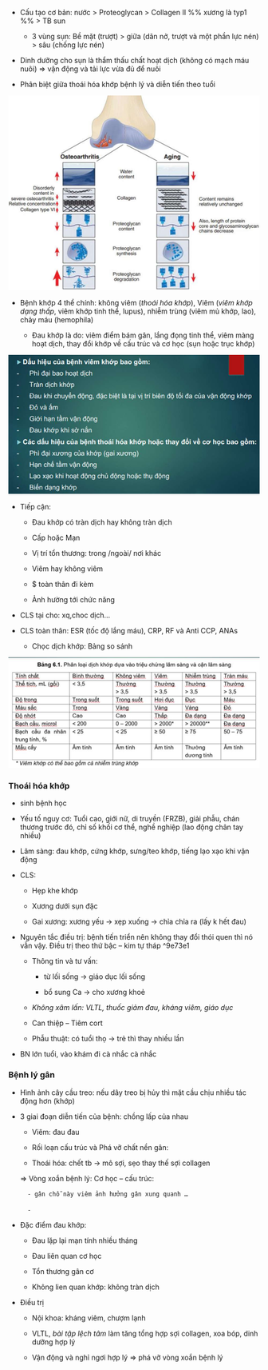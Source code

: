 - Cấu tạo cơ bản: nước > Proteoglycan > Collagen II %% xương là typ1 %% > TB sun
  
	- 3 vùng sụn: Bề mặt (trượt) > giữa (dãn nở, trượt và một phần lực nén) > sâu (chống lực nén)
  
- Dinh dưỡng cho sụn là thẩm thấu chất hoạt dịch (không có mạch máu nuôi) => vận động và tải lực vừa đủ để nuôi
  
- Phân biệt giữa thoái hóa khớp bệnh lý và diễn tiến theo tuổi
  
![Buổi 4 - CXK - Hệ sinh sản-1687394038719.jpeg](../../../200%20Files/image/image/Bu%E1%BB%95i%204%20-%20CXK%20-%20H%E1%BB%87%20sinh%20s%E1%BA%A3n-1687394038719.jpeg)
  
- Bệnh khớp 4 thể chính: không viêm (_thoái hóa khớp_), Viêm (_viêm khớp dạng thấp_, viêm khớp tinh thể, lupus), nhiễm trùng (viêm mủ khớp, lao), chảy máu (hemophila)
  
	- Đau khớp là do: viêm điểm bám gân, lắng đọng tinh thể, viêm màng hoạt dịch, thay đổi khớp về cấu trúc và cơ học (sụn hoặc trục khớp)
  
![Buổi 4 - CXK - Hệ sinh sản-1687394044955.jpeg](../../../200%20Files/image/image/Bu%E1%BB%95i%204%20-%20CXK%20-%20H%E1%BB%87%20sinh%20s%E1%BA%A3n-1687394044955.jpeg)
  
- Tiếp cận:      
  
	- Đau khớp có tràn dịch hay không tràn dịch
  
	- Cấp hoặc Mạn
  
	- Vị trí tổn thương: trong /ngoài/ nơi khác
  
	- Viêm hay không viêm
  
	- $ toàn thân đi kèm
  
	- Ảnh hường tới chức năng
  
- CLS tại cho: xq,choc dịch…
  
- CLS toàn thân: ESR (tốc độ lắng máu), CRP, RF và Anti CCP, ANAs
  
	- Chọc dịch khớp: Bảng so sánh
  
![Buổi 4 - CXK - Hệ sinh sản-1687394055038.jpeg](../../../200%20Files/image/image/Bu%E1%BB%95i%204%20-%20CXK%20-%20H%E1%BB%87%20sinh%20s%E1%BA%A3n-1687394055038.jpeg)
  
### Thoái hóa khớp
  
- sinh bệnh học
  
- Yếu tố nguy cơ: Tuổi cao, giới nữ, di truyền (FRZB), giải phẫu, chán thương trước đó, chỉ số khối cơ thể, nghề nghiệp (lao động chân tay nhiều)
  
- Lâm sàng: đau khớp, cứng khớp, sưng/teo khớp, tiếng lạo xạo khi vận động
  
- CLS:
  
	- Hẹp khe khớp
  
	- Xương dưới sụn đặc
  
	- Gai xương: xương yếu -> xẹp xuống -> chỉa chỉa ra (lấy k hết đau)
  
- Nguyên tắc điều trị: bệnh tiến triển nên không thay đổi thói quen thì nó vẫn vậy. Điều trị theo thứ bậc – kim tự tháp ^9e73e1
  
	- Thông tin và tư vấn:
  
		- từ lối sống -> giáo dục lối sống
  
		- bổ sung Ca -> cho xương khoẻ
  
	- _Không xâm lấn: VLTL, thuốc giảm đau, kháng viêm, giáo dục_
  
	- Can thiệp – Tiêm cort
  
	- Phẫu thuật: có tuổi thọ -> trẻ thì thay nhiều lần
  
- BN lớn tuổi, vào khám đi cà nhắc cà nhắc
  

  
### Bệnh lý gân
  
- Hình ảnh cây cầu treo: nếu dây treo bị hủy thì mặt cầu chịu nhiều tác động hơn (khớp)
  
- 3 giai đoạn diễn tiến của bệnh: chồng lấp của nhau
  
	- Viêm: đau đau
  
	- Rối loạn cấu trúc và Phá vỡ chất nền gân: 
  
	- Thoái hóa: chết tb -> mô sợi, sẹo thay thế sợi collagen
  
	=> Vòng xoắn bệnh lý: Cơ học – cấu trúc:
  
		- gân chỗ này viêm ảnh hưởng gân xung quanh …
  
		- 
  
- Đặc điểm đau khớp:
  
	- Đau lặp lại mạn tính nhiều tháng
  
	- Đau liên quan cơ học
  
	- Tổn thương gân cơ
  
	- Không lien quan khớp: không tràn dịch
  
- Điều trị
  
	- Nội khoa: kháng viêm, chượm lạnh
  
	- VLTL, _bài tập lệch tâm_ làm tăng tổng hợp sợi collagen, xoa bóp, dinh dưỡng hợp lý
  
	- Vận động và nghỉ ngơi hợp lý => phá vỡ vòng xoắn bệnh lý
